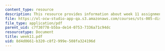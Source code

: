 ```yaml
---
content_type: resource
description: This resource provides information about week 11 assignments.
file: https://ol-ocw-studio-app-qa.s3.amazonaws.com/courses/sts-005-disease-and-society-in-america-fall-2005/8d4d0661b320c8f2999e508fa324196d_week11.pdf
file_type: application/pdf
parent_uid: c7f30778-b5ba-de14-0753-7336a71c94dc
resourcetype: Document
title: week11.pdf
uid: 8d4d0661-b320-c8f2-999e-508fa324196d
---
```

